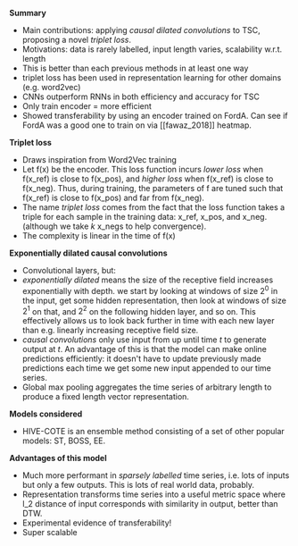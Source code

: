 **Summary**
* Main contributions: applying _causal dilated convolutions_ to TSC, proposing a novel _triplet loss_.
* Motivations: data is rarely labelled, input length varies, scalability w.r.t. length
* This is better than each previous methods in at least one way
* triplet loss has been used in representation learning for other domains (e.g. word2vec)
* CNNs outperform RNNs in both efficiency and accuracy for TSC
* Only train encoder = more efficient
* Showed transferability by using an encoder trained on FordA. Can see if FordA was a good one to train on via [[fawaz_2018]] heatmap.


**Triplet loss**
* Draws inspiration from Word2Vec training
* Let f(x) be the encoder. This loss function incurs _lower loss_ when f(x_ref) is close to f(x_pos), and _higher loss_ when f(x_ref) is close to f(x_neg). Thus, during training, the parameters of f are tuned such that f(x_ref) is close to f(x_pos) and far from f(x_neg).
* The name _triplet loss_ comes from the fact that the loss function takes a triple for each sample in the training data: x_ref, x_pos, and x_neg. (although we take _k_ x_negs to help convergence).
* The complexity is linear in the time of f(x)


**Exponentially dilated causal convolutions**
* Convolutional layers, but:
* _exponentially dilated_ means the size of the receptive field increases exponentially with depth. we start by looking at windows of size $2^0$ in the input, get some hidden representation, then look at windows of size $2^1$ on that, and $2^2$ on the following hidden layer, and so on. This effectively allows us to look back further in time with each new layer than e.g. linearly increasing receptive field size.
* _causal convolutions_ only use input from up until time $t$ to generate output at $t$. An advantage of this is that the model can make online predictions efficiently: it doesn't have to update previously made predictions each time we get some new input appended to our time series.
* Global max pooling aggregates the time series of arbitrary length to produce a fixed length vector representation.


**Models considered**
* HIVE-COTE is an ensemble method consisting of a set of other popular models: ST, BOSS, EE.


**Advantages of this model**
* Much more performant in _sparsely labelled_ time series, i.e. lots of inputs but only a few outputs. This is lots of real world data, probably.
* Representation transforms time series into a useful metric space where l_2 distance of input corresponds with similarity in output, better than DTW.
* Experimental evidence of transferability!
* Super scalable